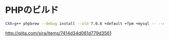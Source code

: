 # PHPのビルド

```bash
CXX=g++ phpbrew --debug install --old 7.0.6 +default +fpm +mysql -- --enable-force-cgi-redirect --enable-fastcgi --with-libxml-dir=/usr/local/Cellar/libxml278/2.7.8 --with-mysql --with-mysqli --with-pdo-mysql --with-libedit
```

http://qiita.com/sira/items/7414d34d061d779d3561
